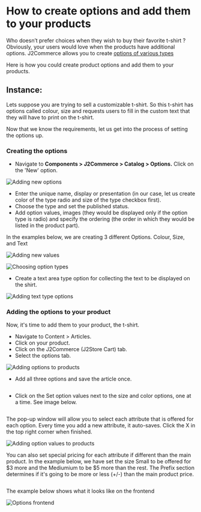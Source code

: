 # How to create options and add them to your products

Who doesn’t prefer choices when they wish to buy their favorite t-shirt ? Obviously, your users would love when the products have additional options. J2Commerce allows you to create [options of various types](http://docs.j2store.org/catalog/options)

Here is how you could create product options and add them to your products.

## Instance: <a href="#instance" id="instance"></a>

Lets suppose you are trying to sell a customizable t-shirt. So this t-shirt has options called colour, size and requests users to fill in the custom text that they will have to print on the t-shirt.

Now that we know the requirements, let us get into the process of setting the options up.

### Creating the options <a href="#creating-the-options" id="creating-the-options"></a>

* Navigate to **Components > J2Commerce > Catalog > Options.** Click on the 'New' option.

![Adding new options](../../.gitbook/assets/creating-options.webp)

* Enter the unique name, display or presentation (in our case, let us create color of the type radio and size of the type checkbox first).
* Choose the type and set the published status.
* Add option values, images (they would be displayed only if the option type is radio) and specify the ordering (the order in which they would be listed in the product part).

In the examples below, we are creating 3 different Options. Colour, Size, and Text

![Adding new values](../../.gitbook/assets/creating-options1.webp)

![Choosing option types](../../.gitbook/assets/creating-options2.webp)

* Create a text area type option for collecting the text to be displayed on the shirt.

![Adding text type options](../../.gitbook/assets/creating-options3.webp)

### Adding the options to your product <a href="#adding-the-options-to-your-product" id="adding-the-options-to-your-product"></a>

Now, it's time to add them to your product, the t-shirt.

* Navigate to Content > Articles.
* Click on your product.&#x20;
* Click on the J2Commerce (J2Store Cart) tab.
* Select the options tab.

![Adding options to products](../../.gitbook/assets/creating-options4.webp)

* Add all three options and save the article once.

<figure><img src="../../.gitbook/assets/creating-options5 (1).webp" alt=""><figcaption></figcaption></figure>



* Click on the Set option values next to the size and color options, one at a time. See image below.

<figure><img src="../../.gitbook/assets/creating-options5a.webp" alt=""><figcaption></figcaption></figure>

The pop-up window will allow you to select each attribute that is offered for each option. Every time you add a new attribute, it auto-saves. Click the X in the top right corner when finished.

![Adding option values to products](<../../.gitbook/assets/creating-options6 (1).webp>)

You can also set special pricing for each attribute if different than the main product. In the example below, we have set the size Small to be offered for $3 more and the Mediumium to be $5 more than the rest. The Prefix section determines if it's going to be more or less (+/-) than the main product price.

<figure><img src="../../.gitbook/assets/creating-options7a.webp" alt=""><figcaption></figcaption></figure>

The example below shows what it looks like on the frontend

![Options frontend](https://raw.githubusercontent.com/j2store/doc-images/master/catalog/creating-options-and-adding-them-to-products/option-frontend.png)
